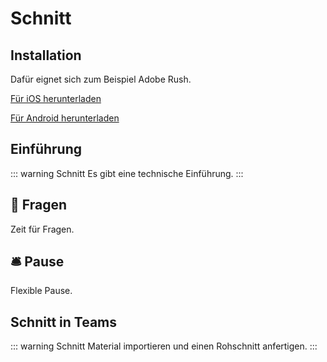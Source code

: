 # Schnitt 

## Installation
Dafür eignet sich zum Beispiel Adobe Rush.

[Für iOS herunterladen](https://apps.apple.com/de/app/adobe-premiere-rush-für-video/id1188753863)

[Für Android herunterladen](https://play.google.com/store/apps/details?id=com.adobe.premiererush.videoeditor&hl=de&gl=US)

## Einführung

::: warning Schnitt
Es gibt eine technische Einführung.
:::



## :speech_balloon: Fragen
Zeit für Fragen.

## :bellhop_bell: Pause
Flexible Pause.

## Schnitt in Teams

::: warning Schnitt
Material importieren und einen Rohschnitt anfertigen.
:::